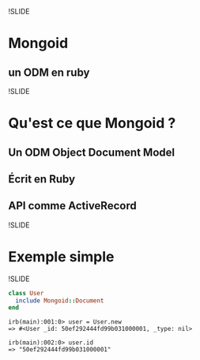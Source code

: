 !SLIDE
# Mongoid
## un ODM en ruby

!SLIDE
# Qu'est ce que Mongoid ?

## Un ODM Object Document Model
## Écrit en Ruby
## API comme ActiveRecord

!SLIDE
# Exemple simple

!SLIDE

```ruby
class User
  include Mongoid::Document
end
```

```shell
irb(main):001:0> user = User.new
=> #<User _id: 50ef292444fd99b031000001, _type: nil>

irb(main):002:0> user.id
=> "50ef292444fd99b031000001"
```

